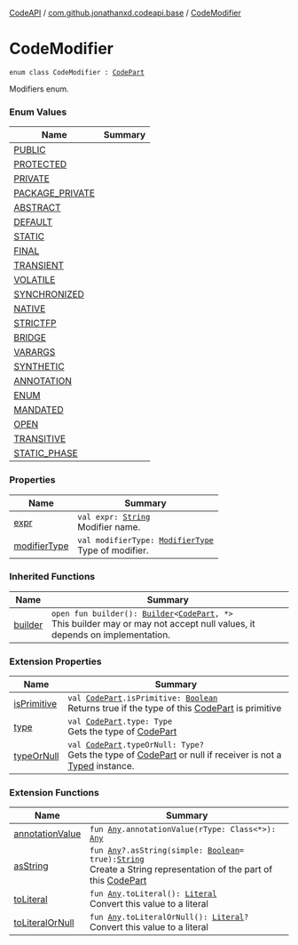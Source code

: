 [CodeAPI](../../index.md) / [com.github.jonathanxd.codeapi.base](../index.md) / [CodeModifier](.)

# CodeModifier

`enum class CodeModifier : `[`CodePart`](../../com.github.jonathanxd.codeapi/-code-part/index.md)

Modifiers enum.

### Enum Values

| Name | Summary |
|---|---|
| [PUBLIC](-p-u-b-l-i-c.md) |  |
| [PROTECTED](-p-r-o-t-e-c-t-e-d.md) |  |
| [PRIVATE](-p-r-i-v-a-t-e.md) |  |
| [PACKAGE_PRIVATE](-p-a-c-k-a-g-e_-p-r-i-v-a-t-e.md) |  |
| [ABSTRACT](-a-b-s-t-r-a-c-t.md) |  |
| [DEFAULT](-d-e-f-a-u-l-t.md) |  |
| [STATIC](-s-t-a-t-i-c.md) |  |
| [FINAL](-f-i-n-a-l.md) |  |
| [TRANSIENT](-t-r-a-n-s-i-e-n-t.md) |  |
| [VOLATILE](-v-o-l-a-t-i-l-e.md) |  |
| [SYNCHRONIZED](-s-y-n-c-h-r-o-n-i-z-e-d.md) |  |
| [NATIVE](-n-a-t-i-v-e.md) |  |
| [STRICTFP](-s-t-r-i-c-t-f-p.md) |  |
| [BRIDGE](-b-r-i-d-g-e.md) |  |
| [VARARGS](-v-a-r-a-r-g-s.md) |  |
| [SYNTHETIC](-s-y-n-t-h-e-t-i-c.md) |  |
| [ANNOTATION](-a-n-n-o-t-a-t-i-o-n.md) |  |
| [ENUM](-e-n-u-m.md) |  |
| [MANDATED](-m-a-n-d-a-t-e-d.md) |  |
| [OPEN](-o-p-e-n.md) |  |
| [TRANSITIVE](-t-r-a-n-s-i-t-i-v-e.md) |  |
| [STATIC_PHASE](-s-t-a-t-i-c_-p-h-a-s-e.md) |  |

### Properties

| Name | Summary |
|---|---|
| [expr](expr.md) | `val expr: `[`String`](https://kotlinlang.org/api/latest/jvm/stdlib/kotlin/-string/index.html)<br>Modifier name. |
| [modifierType](modifier-type.md) | `val modifierType: `[`ModifierType`](../-modifier-type/index.md)<br>Type of modifier. |

### Inherited Functions

| Name | Summary |
|---|---|
| [builder](../../com.github.jonathanxd.codeapi/-code-part/builder.md) | `open fun builder(): `[`Builder`](../../com.github.jonathanxd.codeapi.builder/-builder/index.md)`<`[`CodePart`](../../com.github.jonathanxd.codeapi/-code-part/index.md)`, *>`<br>This builder may or may not accept null values, it depends on implementation. |

### Extension Properties

| Name | Summary |
|---|---|
| [isPrimitive](../../com.github.jonathanxd.codeapi.util/is-primitive.md) | `val `[`CodePart`](../../com.github.jonathanxd.codeapi/-code-part/index.md)`.isPrimitive: `[`Boolean`](https://kotlinlang.org/api/latest/jvm/stdlib/kotlin/-boolean/index.html)<br>Returns true if the type of this [CodePart](../../com.github.jonathanxd.codeapi/-code-part/index.md) is primitive |
| [type](../../com.github.jonathanxd.codeapi.util/type.md) | `val `[`CodePart`](../../com.github.jonathanxd.codeapi/-code-part/index.md)`.type: Type`<br>Gets the type of [CodePart](../../com.github.jonathanxd.codeapi/-code-part/index.md) |
| [typeOrNull](../../com.github.jonathanxd.codeapi.util/type-or-null.md) | `val `[`CodePart`](../../com.github.jonathanxd.codeapi/-code-part/index.md)`.typeOrNull: Type?`<br>Gets the type of [CodePart](../../com.github.jonathanxd.codeapi/-code-part/index.md) or null if receiver is not a [Typed](../-typed/index.md) instance. |

### Extension Functions

| Name | Summary |
|---|---|
| [annotationValue](../../com.github.jonathanxd.codeapi.util.conversion/kotlin.-any/annotation-value.md) | `fun `[`Any`](https://kotlinlang.org/api/latest/jvm/stdlib/kotlin/-any/index.html)`.annotationValue(rType: Class<*>): `[`Any`](https://kotlinlang.org/api/latest/jvm/stdlib/kotlin/-any/index.html) |
| [asString](../../com.github.jonathanxd.codeapi.util/kotlin.-any/as-string.md) | `fun `[`Any`](https://kotlinlang.org/api/latest/jvm/stdlib/kotlin/-any/index.html)`?.asString(simple: `[`Boolean`](https://kotlinlang.org/api/latest/jvm/stdlib/kotlin/-boolean/index.html)` = true): `[`String`](https://kotlinlang.org/api/latest/jvm/stdlib/kotlin/-string/index.html)<br>Create a String representation of the part of this [CodePart](../../com.github.jonathanxd.codeapi/-code-part/index.md) |
| [toLiteral](../../com.github.jonathanxd.codeapi.util.conversion/kotlin.-any/to-literal.md) | `fun `[`Any`](https://kotlinlang.org/api/latest/jvm/stdlib/kotlin/-any/index.html)`.toLiteral(): `[`Literal`](../../com.github.jonathanxd.codeapi.literal/-literal/index.md)<br>Convert this value to a literal |
| [toLiteralOrNull](../../com.github.jonathanxd.codeapi.util.conversion/kotlin.-any/to-literal-or-null.md) | `fun `[`Any`](https://kotlinlang.org/api/latest/jvm/stdlib/kotlin/-any/index.html)`.toLiteralOrNull(): `[`Literal`](../../com.github.jonathanxd.codeapi.literal/-literal/index.md)`?`<br>Convert this value to a literal |

